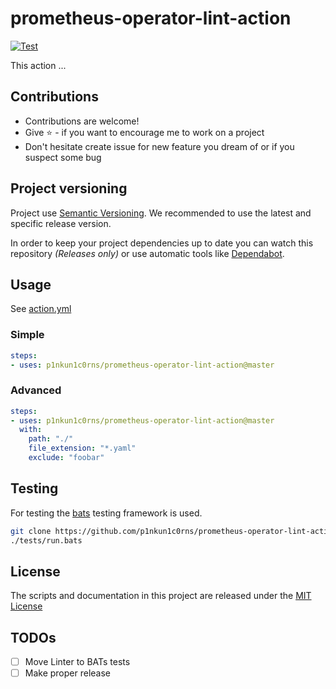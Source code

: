# prometheus-operator-lint-action

[![Test](https://github.com/p1nkun1c0rns/prometheus-operator-lint-action/workflows/Test/badge.svg)](https://github.com/p1nkun1c0rns/prometheus-operator-lint-action/actions?query=workflow%3ATest)

This action ...

## Contributions

- Contributions are welcome!
- Give :star: - if you want to encourage me to work on a project
- Don't hesitate create issue for new feature you dream of or if you suspect some bug

## Project versioning

Project use [Semantic Versioning](https://semver.org/).
We recommended to use the latest and specific release version.

In order to keep your project dependencies up to date you can watch this repository *(Releases only)*
or use automatic tools like [Dependabot](https://dependabot.com/).

## Usage

See [action.yml](action.yml)

### Simple

```yml
steps:
- uses: p1nkun1c0rns/prometheus-operator-lint-action@master
```

### Advanced

```yml
steps:
- uses: p1nkun1c0rns/prometheus-operator-lint-action@master
  with:
    path: "./"
    file_extension: "*.yaml"
    exclude: "foobar"
```

## Testing

For testing the [bats](https://github.com/bats-core/bats-core#installation) testing framework is used.

```bash
git clone https://github.com/p1nkun1c0rns/prometheus-operator-lint-action.git
./tests/run.bats
```

## License

The scripts and documentation in this project are released under the [MIT License](LICENSE)

## TODOs

- [ ] Move Linter to BATs tests
- [ ] Make proper release

